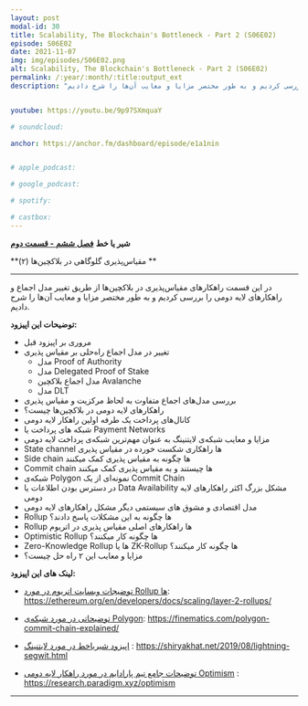```yaml
---
layout: post
modal-id: 30
title: Scalability, The Blockchain's Bottleneck - Part 2 (S06E02)
episode: S06E02
date: 2021-11-07
img: img/episodes/S06E02.png
alt: Scalability, The Blockchain's Bottleneck - Part 2 (S06E02)
permalink: /:year/:month/:title:output_ext
description: "در این قسمت راهکارهای مقیاس‌پذیری در بلاکچین‌ها از طریق تغییر مدل اجماع و راهکارهای لایه دومی را بررسی کردیم و به طور مختصر مزایا و معایب آن‌ها را شرح دادیم." 


youtube: https://youtu.be/9p97SXmquaY

# soundcloud: 

anchor: https://anchor.fm/dashboard/episode/e1a1nin


# apple_podcast: 

# google_podcast: 

# spotify: 

# castbox: 
---
```


**شیر یا خط**
**[فصل ششم - قسمت دوم](https://shiryakhat.net/2021/10/scalability-blockchain-bottleneck-2.html)**

**مقیاس‌پذیری گلوگاهی در بلاکچین‌ها (۲)  **

-------------------------------------------------------
در این قسمت راهکارهای مقیاس‌پذیری در بلاکچین‌ها از طریق تغییر مدل اجماع و راهکارهای لایه دومی را بررسی کردیم و به طور مختصر مزایا و معایب آن‌ها را شرح دادیم.

**توضیحات این اپیزود:**


* مروری بر اپیزود قبل
* تغییر در مدل اجماع راه‌حلی بر مقیاس پذیری
    * مدل Proof of Authority
    * مدل Delegated Proof of Stake
    * مدل اجماع بلاکچین Avalanche 
    * مدل DLT
* بررسی مدل‌های اجماع متفاوت به لحاظ مرکزیت و مقیاس پذیری
* راهکارهای لایه دومی در بلاکچین‌ها چیست؟
* کانال‌های پرداخت یک طرفه اولین راهکار لایه دومی
* شبکه های پرداخت یا Payment Networks
* مزایا و معایب شبکه‌ی لایتنینگ به عنوان مهم‌ترین شبکه‌ی پرداخت لایه دومی
* State channel ها راهکاری شکست خورده در مقیاس‌ پذیری
* Side chain ها چگونه به مقیاس پذیری کمک میکنند
* Commit chain ها چیستند و به مقیاس پذیری کمک میکنند
* شبکه‌ی Polygon نمونه‌ای از یک Commit Chain
* در دسترس بودن اطلاعات یا Data Availability مشکل بزرگ اکثر راهکارهای لایه دومی
* مدل اقتصادی و مشوق های سیستمی دیگر مشکل راهکارهای لایه دومی
* Rollup ها چگونه به این مشکلات پاسخ دادند؟
* ‌‌Rollup ها راهکارهای اصلی مقیاس پذیری در اتریوم
* Optimistic Rollup ها چگونه کار میکنند؟
* Zero-Knowledge Rollup ها یا ZK-Rollup ها چگونه کار میکنند؟
* مزایا و معایب این ۲ راه حل چیست؟

**لینک های این اپیزود:**

* [توضیجات وبسایت اتریوم در مورد Rollup ها](https://ethereum.org/en/developers/docs/scaling/layer-2-rollups/): https://ethereum.org/en/developers/docs/scaling/layer-2-rollups/

* [توضیحاتی در مورد شبکه‌ی ‌Polygon](https://finematics.com/polygon-commit-chain-explained/): https://finematics.com/polygon-commit-chain-explained/

* [اپیزود شیریاخط در مورد لایتنینگ](https://shiryakhat.net/2019/08/lightning-segwit.html) : https://shiryakhat.net/2019/08/lightning-segwit.html

*  [توضیحات جامع تیم پارادایم در مورد راهکار لایه دومی Optimism](https://research.paradigm.xyz/optimism) : https://research.paradigm.xyz/optimism

-----------------------------------------------------------------------
